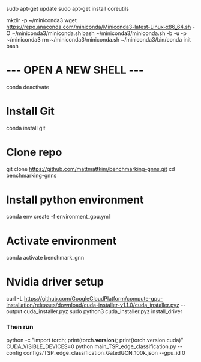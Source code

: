 sudo apt-get update
sudo apt-get install coreutils

mkdir -p ~/miniconda3
wget https://repo.anaconda.com/miniconda/Miniconda3-latest-Linux-x86_64.sh -O ~/miniconda3/miniconda.sh
bash ~/miniconda3/miniconda.sh -b -u -p ~/miniconda3
rm ~/miniconda3/miniconda.sh
~/miniconda3/bin/conda init bash

# --- OPEN A NEW SHELL ---
conda deactivate

# Install Git
conda install git

# Clone repo
git clone https://github.com/mattmattkim/benchmarking-gnns.git
cd benchmarking-gnns


# Install python environment
conda env create -f environment_gpu.yml   
# Activate environment
conda activate benchmark_gnn














# Nvidia driver setup
curl -L https://github.com/GoogleCloudPlatform/compute-gpu-installation/releases/download/cuda-installer-v1.1.0/cuda_installer.pyz --output cuda_installer.pyz
sudo python3 cuda_installer.pyz install_driver

### Then run

python -c "import torch; print(torch.__version__); print(torch.version.cuda)"
CUDA_VISIBLE_DEVICES=0 python main_TSP_edge_classification.py --config configs/TSP_edge_classification_GatedGCN_100k.json --gpu_id 0

